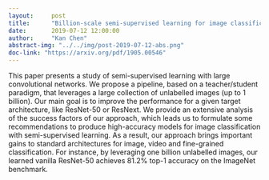 ```yaml
---
layout:     post
title:      "Billion-scale semi-supervised learning for image classification"
date:       2019-07-12 12:00:00
author:     "Kan Chen"
abstract-img: "../../img/post-2019-07-12-abs.png"
doc-link: "https://arxiv.org/pdf/1905.00546"
---
```


<p class="bigger_p_font">This paper presents a study of semi-supervised learning with large convolutional networks. We propose a pipeline, based on a teacher/student paradigm, that leverages a large collection of unlabelled images (up to 1 billion). Our main goal is to improve the performance for a given target architecture, like ResNet-50 or ResNext. We provide an extensive analysis of the success factors of our approach, which leads us to formulate some recommendations to produce high-accuracy models for image classification with semi-supervised learning. As a result, our approach brings important gains to standard architectures for image, video and fine-grained classification. For instance, by leveraging one billion unlabelled images, our learned vanilla ResNet-50 achieves 81.2% top-1 accuracy on the ImageNet benchmark.</p>